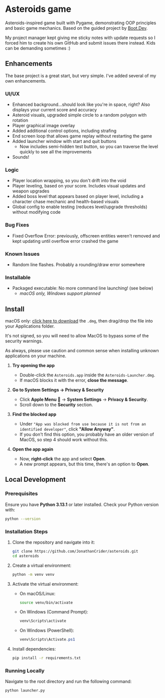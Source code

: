 # Asteroids game

Asteroids-inspired game built with Pygame, demonstrating OOP principles and basic game mechanics. Based on the guided project by [Boot.Dev](https://www.boot.dev/).

My project manager kept giving me sticky notes with update requests so I forced him to create his own GitHub and submit issues there instead. Kids can be demanding sometimes :)

## Enhancements

The base project is a great start, but very simple. I've added several of my own enhancements.

### UI/UX

- Enhanced background...should look like you're in space, right? Also displays your current score and accuracy
- Asteroid visuals, upgraded simple circle to a random polygon with rotation
- Player graphical image overlay
- Added additional control options, including strafing
- End screen loop that allows game replay without restarting the game
- Added launcher window with start and quit buttons
  - Now includes semi-hidden test button, so you can traverse the level quickly to see all the improvements
- Sounds!

### Logic

- Player location wrapping, so you don't drift into the void
- Player leveling, based on your score. Includes visual updates and weapon upgrades
- Added boss level that appears based on player level, including a character chase mechanic and health-based visuals
- Global config to enable testing (reduces level/upgrade thresholds) without modifying code

### Bug Fixes

- Fixed Overflow Error: previously, offscreen entities weren't removed and kept updating until overflow error crashed the game

### Known Issues

- Random line flashes. Probably a rounding/draw error somewhere

### Installable

- Packaged executable: No more command line launching! (see below)
  - *macOS only, Windows support planned*

## Install

macOS only: [click here to download](https://drive.google.com/file/d/14ZQ4nNw7SEzKzvQYVxIkAf4-Dy6XBFOd) the `.dmg`, then drag/drop the file into your Applications folder.

It's not signed, so you will need to allow MacOS to bypass some of the security warnings.

As always, please use caution and common sense when installing unknown applications on your machine.

1. **Try opening the app**  
   - Double-click the `Asteroids.app` inside the `Asteroids-Launcher.dmg`.  
   - If macOS blocks it with the error, **close the message**.

2. **Go to System Settings → Privacy & Security**  
   - Click **Apple Menu**  → **System Settings** → **Privacy & Security**.  
   - Scroll down to the **Security** section.

3. **Find the blocked app**  
   - Under `"App was blocked from use because it is not from an identified developer"`, click **"Allow Anyway"**.
   - If you don't find this option, you probably have an older version of MacOS, so step 4 should work without this.

4. **Open the app again**  
   - Now, **right-click** the app and select **Open**.  
   - A new prompt appears, but this time, there's an option to **Open**.

## Local Development

### Prerequisites

Ensure you have **Python 3.13.1** or later installed.
Check your Python version with:

```bash
python --version
```

### Installation Steps

1. Clone the repository and navigate into it:

   ```bash
   git clone https://github.com/JonathanCrider/asteroids.git
   cd asteroids
   ```

2. Create a virtual environment:

   ```bash
   python -m venv venv
   ```

3. Activate the virtual environment:

   - On macOS/Linux:

     ```bash
     source venv/bin/activate
     ```

   - On Windows (Command Prompt):

     ```cmd
     venv\Scripts\activate
     ```

   - On Windows (PowerShell):

     ```powershell
     venv\Scripts\Activate.ps1
     ```

4. Install dependencies:

   ```bash
   pip install -r requirements.txt
   ```

### Running Locally

Navigate to the root directory and run the following command:

```bash
python launcher.py
```
